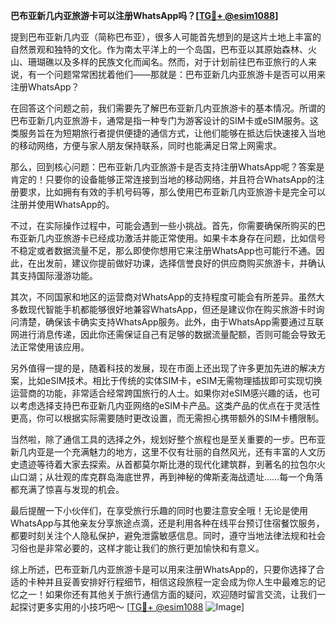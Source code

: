 **巴布亚新几内亚旅游卡可以注册WhatsApp吗？[[TG💪+ @esim1088](https://t.me/s/esim1088)]**

提到巴布亚新几内亚（简称巴布亚），很多人可能首先想到的是这片土地上丰富的自然景观和独特的文化。作为南太平洋上的一个岛国，巴布亚以其原始森林、火山、珊瑚礁以及多样的民族文化而闻名。然而，对于计划前往巴布亚旅行的人来说，有一个问题常常困扰着他们——那就是：巴布亚新几内亚旅游卡是否可以用来注册WhatsApp？

在回答这个问题之前，我们需要先了解巴布亚新几内亚旅游卡的基本情况。所谓的巴布亚新几内亚旅游卡，通常是指一种专门为游客设计的SIM卡或eSIM服务。这类服务旨在为短期旅行者提供便捷的通信方式，让他们能够在抵达后快速接入当地的移动网络，方便与家人朋友保持联系，同时也能满足日常上网需求。

那么，回到核心问题：巴布亚新几内亚旅游卡是否支持注册WhatsApp呢？答案是肯定的！只要你的设备能够正常连接到当地的移动网络，并且符合WhatsApp的注册要求，比如拥有有效的手机号码等，那么使用巴布亚新几内亚旅游卡是完全可以注册并使用WhatsApp的。

不过，在实际操作过程中，可能会遇到一些小挑战。首先，你需要确保所购买的巴布亚新几内亚旅游卡已经成功激活并能正常使用。如果卡本身存在问题，比如信号不稳定或者数据流量不足，那么即使你想用它来注册WhatsApp也可能行不通。因此，在出发前，建议你提前做好功课，选择信誉良好的供应商购买旅游卡，并确认其支持国际漫游功能。

其次，不同国家和地区的运营商对WhatsApp的支持程度可能会有所差异。虽然大多数现代智能手机都能够很好地兼容WhatsApp，但还是建议你在购买旅游卡时询问清楚，确保该卡确实支持WhatsApp服务。此外，由于WhatsApp需要通过互联网进行消息传递，因此你还需保证自己有足够的数据流量配额，否则可能会导致无法正常使用该应用。

另外值得一提的是，随着科技的发展，现在市面上还出现了许多更加先进的解决方案，比如eSIM技术。相比于传统的实体SIM卡，eSIM无需物理插拔即可实现切换运营商的功能，非常适合经常跨国旅行的人士。如果你对eSIM感兴趣的话，也可以考虑选择支持巴布亚新几内亚网络的eSIM卡产品。这类产品的优点在于灵活性更高，你可以根据实际需要随时更改设置，而无需担心携带额外的SIM卡槽限制。

当然啦，除了通信工具的选择之外，规划好整个旅程也是至关重要的一步。巴布亚新几内亚是一个充满魅力的地方，这里不仅有壮丽的自然风光，还有丰富的人文历史遗迹等待着大家去探索。从首都莫尔斯比港的现代化建筑群，到著名的拉包尔火山口湖；从壮观的库克群岛海底世界，再到神秘的俾斯麦海战遗址……每一个角落都充满了惊喜与发现的机会。

最后提醒一下小伙伴们，在享受旅行乐趣的同时也要注意安全哦！无论是使用WhatsApp与其他亲友分享旅途点滴，还是利用各种在线平台预订住宿餐饮服务，都要时刻关注个人隐私保护，避免泄露敏感信息。同时，遵守当地法律法规和社会习俗也是非常必要的，这样才能让我们的旅行更加愉快和有意义。

综上所述，巴布亚新几内亚旅游卡是可以用来注册WhatsApp的，只要你选择了合适的卡种并且妥善安排好行程细节，相信这段旅程一定会成为你人生中最难忘的记忆之一！如果你还有其他关于旅行通信方面的疑问，欢迎随时留言交流，让我们一起探讨更多实用的小技巧吧～ [[TG💪+ @esim1088](https://t.me/s/esim1088) ![Image](https://i.postimg.cc/4NQfJmqS/Snipaste-2025-05-13-00-14-12.png)]